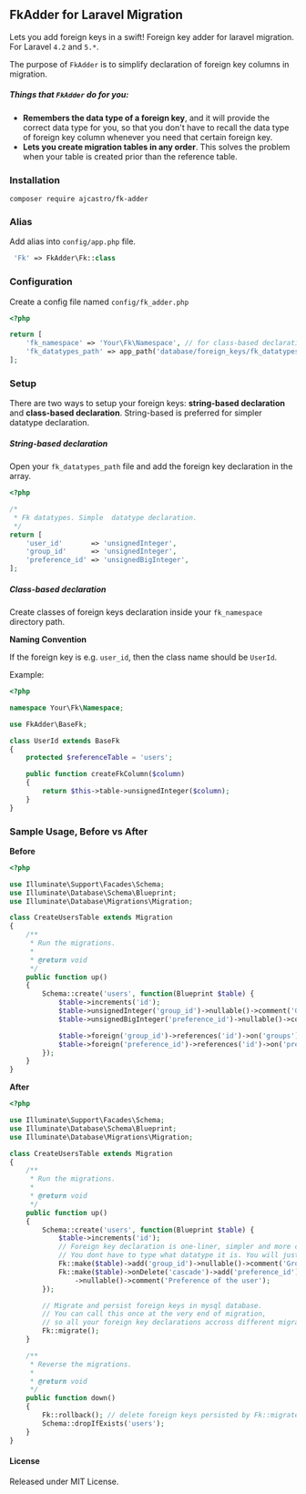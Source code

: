 ## FkAdder for Laravel Migration

Lets you add foreign keys in a swift! Foreign key adder for laravel migration.
For Laravel `4.2` and `5.*`.

The purpose of `FkAdder` is to simplify declaration of foreign key columns in migration.

##### Things that `FkAdder` do for you:
  * __Remembers the data type of a foreign key__, and it will provide the correct data type for you, so that you don't have to recall the data type of foreign key column
      whenever you need that certain foreign key.
  * __Lets you create migration tables in any order__. This solves the problem when your table is created prior than the reference table.


### Installation

`composer require ajcastro/fk-adder`

### Alias

Add alias into `config/app.php` file.

```php
 'Fk' => FkAdder\Fk::class
```

### Configuration

Create a config file named `config/fk_adder.php`

```php
<?php

return [
    'fk_namespace' => 'Your\Fk\Namespace', // for class-based declaration
    'fk_datatypes_path' => app_path('database/foreign_keys/fk_datatypes.php') // for string-based declaration
];
```

### Setup

There are two ways to setup your foreign keys: __string-based declaration__ and __class-based declaration__. 
String-based is preferred for simpler datatype declaration.

##### String-based declaration

Open your `fk_datatypes_path` file and add the foreign key declaration in the array.

```php
<?php

/*
 * Fk datatypes. Simple  datatype declaration.
 */
return [
    'user_id'       => 'unsignedInteger',
    'group_id'      => 'unsignedInteger',
    'preference_id' => 'unsignedBigInteger',
];
```


##### Class-based declaration

Create classes of foreign keys declaration inside your `fk_namespace` directory path.

__Naming Convention__

If the foreign key is e.g. `user_id`, then the class name should be `UserId`.

Example:

```php
<?php

namespace Your\Fk\Namespace;

use FkAdder\BaseFk;

class UserId extends BaseFk
{
    protected $referenceTable = 'users';

    public function createFkColumn($column)
    {
        return $this->table->unsignedInteger($column);
    } 
}

```


### Sample Usage, Before vs After

__Before__

```php
<?php

use Illuminate\Support\Facades\Schema;
use Illuminate\Database\Schema\Blueprint;
use Illuminate\Database\Migrations\Migration;

class CreateUsersTable extends Migration
{
    /**
     * Run the migrations.
     *
     * @return void
     */
    public function up()
    {
        Schema::create('users', function(Blueprint $table) {
            $table->increments('id');
            $table->unsignedInteger('group_id')->nullable()->comment('Group of the user');
            $table->unsignedBigInteger('preference_id')->nullable()->comment('Preference of the user');

            $table->foreign('group_id')->references('id')->on('groups');
            $table->foreign('preference_id')->references('id')->on('preferences');
        });
    }
}

```

__After__

```php
<?php

use Illuminate\Support\Facades\Schema;
use Illuminate\Database\Schema\Blueprint;
use Illuminate\Database\Migrations\Migration;

class CreateUsersTable extends Migration
{
    /**
     * Run the migrations.
     *
     * @return void
     */
    public function up()
    {
        Schema::create('users', function(Blueprint $table) {
            $table->increments('id');
            // Foreign key declaration is one-liner, simpler and more compact. 
            // You dont have to type what datatype it is. You will just declare it once.
            Fk::make($table)->add('group_id')->nullable()->comment('Group of the user');
            Fk::make($table)->onDelete('cascade')->add('preference_id')
                ->nullable()->comment('Preference of the user');
        });

        // Migrate and persist foreign keys in mysql database.
        // You can call this once at the very end of migration, 
        // so all your foreign key declarations accross different migration files will be persisted.
        Fk::migrate();
    }

    /**
     * Reverse the migrations.
     *
     * @return void
     */
    public function down()
    {
        Fk::rollback(); // delete foreign keys persisted by Fk::migrate(), (coming soon...)
        Schema::dropIfExists('users');
    }
}

```

#### License

Released under MIT License.
